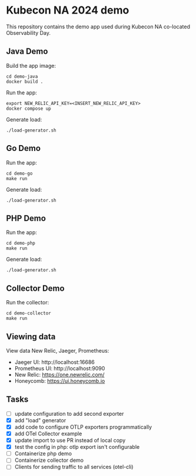 # Kubecon NA 2024 demo

This repository contains the demo app used during Kubecon NA co-located
Observability Day.

## Java Demo

Build the app image:

```shell
cd demo-java
docker build .
```

Run the app:
```shell
export NEW_RELIC_API_KEY=<INSERT_NEW_RELIC_API_KEY>
docker compose up
```

Generate load:
```shell
./load-generator.sh
```

## Go Demo

Run the app:

```shell
cd demo-go
make run
```

Generate load:
```shell
./load-generator.sh
```

## PHP Demo

Run the app:

```shell
cd demo-php
make run
```

Generate load:
```shell
./load-generator.sh
```

## Collector Demo

Run the collector:

```shell
cd demo-collector
make run
```

## Viewing data

View data New Relic, Jaeger, Prometheus:

* Jaeger UI: http://localhost:16686
* Prometheus UI: http://localhost:9090
* New Relic: https://one.newrelic.com/
* Honeycomb: https://ui.honeycomb.io

## Tasks

- [ ] update configuration to add second exporter
- [x] add "load" generator
- [x] add code to configure OTLP exporters programmatically
- [x] add OTel Collector example
- [x] update import to use PR instead of local copy
- [x] test the config in php: otlp export isn't configurable
- [ ] Containerize php demo
- [ ] Containerize collector demo
- [ ] Clients for sending traffic to all services (otel-cli)
